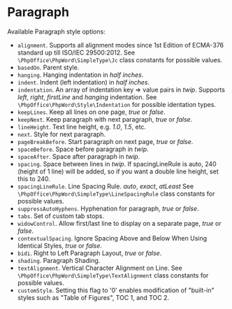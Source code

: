 # Paragraph

Available Paragraph style options:

- ``alignment``. Supports all alignment modes since 1st Edition of ECMA-376 standard up till ISO/IEC 29500:2012.
   See ``\PhpOffice\PhpWord\SimpleType\Jc`` class constants for possible values.
- ``basedOn``. Parent style.
- ``hanging``. Hanging indentation in *half inches*.
- ``indent``. Indent (left indentation) in *half inches*.
- ``indentation``. An array of indentation key => value pairs in *twip*. Supports *left*, *right*, *firstLine* and *hanging* indentation.
   See ``\PhpOffice\PhpWord\Style\Indentation`` for possible identation types.
- ``keepLines``. Keep all lines on one page, *true* or *false*.
- ``keepNext``. Keep paragraph with next paragraph, *true* or *false*.
- ``lineHeight``. Text line height, e.g. *1.0*, *1.5*, etc.
- ``next``. Style for next paragraph.
- ``pageBreakBefore``. Start paragraph on next page, *true* or *false*.
- ``spaceBefore``. Space before paragraph in *twip*.
- ``spaceAfter``. Space after paragraph in *twip*.
- ``spacing``. Space between lines in *twip*. If spacingLineRule is auto, 240 (height of 1 line) will be added, so if you want a double line height, set this to 240.
- ``spacingLineRule``. Line Spacing Rule. *auto*, *exact*, *atLeast*
   See ``\PhpOffice\PhpWord\SimpleType\LineSpacingRule`` class constants for possible values.
- ``suppressAutoHyphens``. Hyphenation for paragraph, *true* or *false*.
- ``tabs``. Set of custom tab stops.
- ``widowControl``. Allow first/last line to display on a separate page, *true* or *false*.
- ``contextualSpacing``. Ignore Spacing Above and Below When Using Identical Styles, *true* or *false*.
- ``bidi``. Right to Left Paragraph Layout, *true* or *false*.
- ``shading``. Paragraph Shading.
- ``textAlignment``. Vertical Character Alignment on Line.
   See ``\PhpOffice\PhpWord\SimpleType\TextAlignment`` class constants for possible values.
- ``customStyle``. Setting this flag to '0' enables modification of "built-in" styles such as "Table of Figures", TOC 1, and TOC 2.